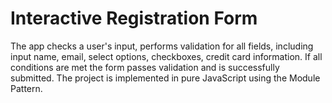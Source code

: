# Interactive Registration Form
The app checks a user's input, performs validation for all fields, including input name, email, select options, checkboxes, credit card information. 
If all conditions are met the form passes validation and is successfully submitted. The project is implemented in pure JavaScript using the Module Pattern.
